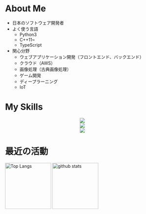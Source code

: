 # About Me
- 日本のソフトウェア開発者
- よく使う言語
    - Python3
    - C++11~
    - TypeScript
- 関心分野
    - ウェブアプリケーション開発（フロントエンド、バックエンド）
    - クラウド（AWS）
    - 画像処理（古典画像処理）
    - ゲーム開発
    - ディープラーニング
    - IoT

# My Skills
<p align="center">
  <a href="https://skillicons.dev">
    <img src="https://skillicons.dev/icons?i=python,cpp,typescript" />
    <br />
    <img src="https://skillicons.dev/icons?i=opencv,pytorch,fastapi,qt,ros,react" />
    <br />
    <img src="https://skillicons.dev/icons?i=aws,vim,git,ubuntu,visualstudio,docker,raspberrypi,markdown,cmake,arduino" />
  </a>
</p>

# 最近の活動
<p align="left"> 
  <img alt="Top Langs" height="150px" src="https://github-readme-stats-rho-ivory-65.vercel.app/api/top-langs/?username=ksato-dev&layout=compact&show_icons=true&theme=onedark" />
  <img alt="github stats" height="150px" src="https://github-readme-stats-rho-ivory-65.vercel.app/api?username=ksato-dev&theme=onedark&show_icons=true" />
</p>

